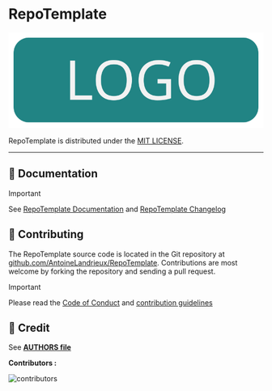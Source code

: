 
# RepoTemplate

![RepoTemplate](resources/github/logo.svg)

RepoTemplate is distributed under the [MIT LICENSE](LICENSE).

---

## 📖 Documentation

> [!IMPORTANT]  
> See [RepoTemplate Documentation](doc/documentation.md) and [RepoTemplate Changelog](CHANGELOG)
>

## 🤲 Contributing

The RepoTemplate source code is located in the Git repository at [github.com/AntoineLandrieux/RepoTemplate](https://github.com/AntoineLandrieux/RepoTemplate/).
Contributions are most welcome by forking the repository and sending a pull request.

> [!IMPORTANT]
>
> Please read the [Code of Conduct](CODE_OF_CONDUCT.md) and [contribution guidelines](CONTRIBUTING.md)
>

## 📜 Credit

See **[AUTHORS file](AUTHORS)**

**Contributors :**

![contributors](https://contrib.rocks/image?repo=AntoineLandrieux/RepoTemplate)
